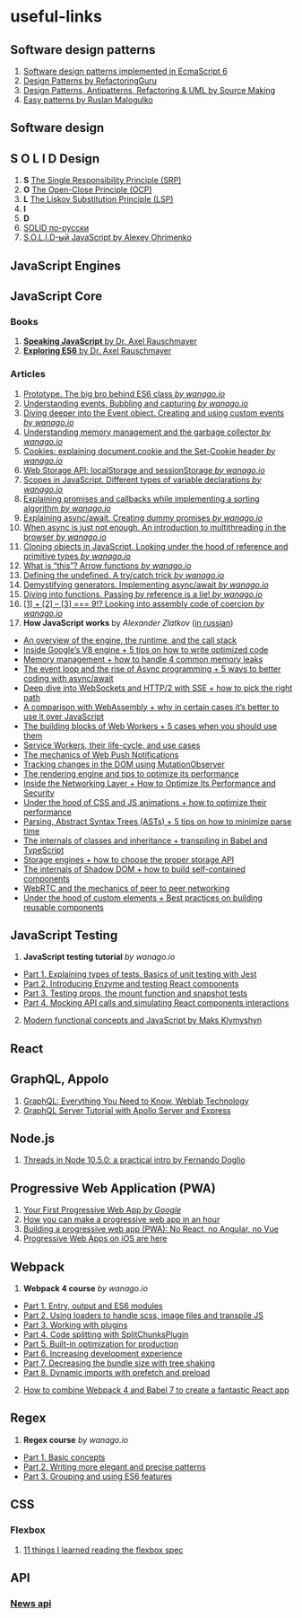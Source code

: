 
# useful-links

## Software design patterns
1. [Software design patterns implemented in EcmaScript 6](http://loredanacirstea.github.io/es6-design-patterns/)
2. [Design Patterns by RefactoringGuru](https://refactoring.guru/design-patterns)
3. [Design Patterns, Antipatterns, Refactoring & UML by Source Making](https://sourcemaking.com/)
4. [Easy patterns by Ruslan Malogulko](https://itnext.io/easy-patterns-simple-factory-b946a086fd7e)

## Software design


## S O L I D  Design
1. **S** [The Single Responsibility Principle (SRP)](https://blog.ndepend.com/solid-design-the-single-responsibility-principle-srp/)
2. **O** [The Open-Close Principle (OCP)](https://blog.ndepend.com/solid-design-the-open-close-principle-ocp/)
3. **L** [The Liskov Substitution Principle (LSP)](https://blog.ndepend.com/solid-design-the-liskov-substitution-principle/)
4. **I** 
5. **D** 
6. [SOLID по-русски](https://ota-solid.now.sh/)
7. [S.O.L.I.D-ый JavaScript by Alexey Ohrimenko](https://www.youtube.com/watch?v=wi3wPzReKZQ)

## JavaScript Engines

## JavaScript Core
### Books
1. [**Speaking JavaScript**  by Dr. Axel Rauschmayer](http://speakingjs.com/es5/index.html)
2. [**Exploring ES6** by Dr. Axel Rauschmayer](http://exploringjs.com/es6.html)
### Articles
1. [Prototype. The big bro behind ES6 class _by wanago.io_](https://wanago.io/2018/03/19/prototype-the-big-bro-behind-es6-class/)
2. [Understanding events. Bubbling and capturing _by wanago.io_](https://wanago.io/2018/07/02/understanding-events-bubbling-and-capturing/)
3. [Diving deeper into the Event object. Creating and using custom events _by wanago.io_](https://wanago.io/2018/07/09/diving-deeper-into-the-event-object-creating-and-using-custom-events/)
4. [Understanding memory management and the garbage collector _by wanago.io_](https://wanago.io/2018/06/25/understanding-memory-management-and-the-garbage-collector/)
5. [Cookies: explaining document.cookie and the Set-Cookie header _by wanago.io_](https://wanago.io/2018/06/18/cookies-explaining-document-cookie-and-the-set-cookie-header/)
6. [Web Storage API: localStorage and sessionStorage _by wanago.io_](https://wanago.io/2018/06/11/web-storage-api-localstorage-and-sessionstorage/)
7. [Scopes in JavaScript. Different types of variable declarations _by wanago.io_](https://wanago.io/2018/03/26/scopes-in-javascript-different-types-of-variable-declarations/)
8. [Explaining promises and callbacks while implementing a sorting algorithm _by wanago.io_](https://wanago.io/2018/04/09/explaining-promises-and-callbacks-while-implementing-a-sorting-algorithm/)
9. [Explaining async/await. Creating dummy promises _by wanago.io_](https://wanago.io/2018/04/16/explaining-async-await-creating-dummy-promises/)
10. [When async is just not enough. An introduction to multithreading in the browser _by wanago.io_](https://wanago.io/when-async-is-not-enough-introduction-to-multithreading-in-the-browser#new_tab)
11. [Cloning objects in JavaScript. Looking under the hood of reference and primitive types _by wanago.io_](https://wanago.io/2018/02/12/cloning-objects-in-javascript-looking-under-the-hood-of-reference-and-primitive-types/)
12. [What is “this”? Arrow functions _by wanago.io_](https://wanago.io/2018/02/26/what-is-this-arrow-functions/)
13. [Defining the undefined. A try/catch trick _by wanago.io_](https://wanago.io/2018/03/12/defining-the-undefined-a-try-catch-trick/)
14. [Demystifying generators. Implementing async/await _by wanago.io_](https://wanago.io/2018/04/23/demystifying-generators-implementing-async-await/)
15. [Diving into functions. Passing by reference is a lie! _by wanago.io_](https://wanago.io/2018/05/28/diving-into-functions-passing-by-reference-is-a-lie/)
16. [[1] + [2] – [3] === 9!? Looking into assembly code of coercion _by wanago.io_](https://wanago.io/2018/04/02/1-2-3-9-looking-into-assembly-code-of-coercion/)
17. **How JavaScript works** by _Alexander Zlatkov_ ([in russian](https://habr.com/ru/company/ruvds/blog/419831/))
  * [An overview of the engine, the runtime, and the call stack](https://blog.sessionstack.com/how-does-javascript-actually-work-part-1-b0bacc073cf)
  * [Inside Google’s V8 engine + 5 tips on how to write optimized code](https://blog.sessionstack.com/how-javascript-works-inside-the-v8-engine-5-tips-on-how-to-write-optimized-code-ac089e62b12e)
  * [Memory management + how to handle 4 common memory leaks](https://blog.sessionstack.com/how-javascript-works-memory-management-how-to-handle-4-common-memory-leaks-3f28b94cfbec)
  * [The event loop and the rise of Async programming + 5 ways to better coding with async/await](https://blog.sessionstack.com/how-javascript-works-event-loop-and-the-rise-of-async-programming-5-ways-to-better-coding-with-2f077c4438b5)
  * [Deep dive into WebSockets and HTTP/2 with SSE + how to pick the right path](https://blog.sessionstack.com/how-javascript-works-deep-dive-into-websockets-and-http-2-with-sse-how-to-pick-the-right-path-584e6b8e3bf7)
  * [A comparison with WebAssembly + why in certain cases it’s better to use it over JavaScript](https://blog.sessionstack.com/how-javascript-works-a-comparison-with-webassembly-why-in-certain-cases-its-better-to-use-it-d80945172d79)
  * [The building blocks of Web Workers + 5 cases when you should use them](https://blog.sessionstack.com/how-javascript-works-the-building-blocks-of-web-workers-5-cases-when-you-should-use-them-a547c0757f6a)
  * [Service Workers, their life-cycle, and use cases](https://blog.sessionstack.com/how-javascript-works-service-workers-their-life-cycle-and-use-cases-52b19ad98b58)
  * [The mechanics of Web Push Notifications](https://blog.sessionstack.com/how-javascript-works-the-mechanics-of-web-push-notifications-290176c5c55d)
  * [Tracking changes in the DOM using MutationObserver](https://blog.sessionstack.com/how-javascript-works-tracking-changes-in-the-dom-using-mutationobserver-86adc7446401)
  * [The rendering engine and tips to optimize its performance](https://blog.sessionstack.com/how-javascript-works-the-rendering-engine-and-tips-to-optimize-its-performance-7b95553baeda)
  * [Inside the Networking Layer + How to Optimize Its Performance and Security](https://blog.sessionstack.com/how-javascript-works-inside-the-networking-layer-how-to-optimize-its-performance-and-security-f71b7414d34c)
  * [Under the hood of CSS and JS animations + how to optimize their performance](https://blog.sessionstack.com/how-javascript-works-under-the-hood-of-css-and-js-animations-how-to-optimize-their-performance-db0e79586216)
  * [Parsing, Abstract Syntax Trees (ASTs) + 5 tips on how to minimize parse time](https://blog.sessionstack.com/how-javascript-works-parsing-abstract-syntax-trees-asts-5-tips-on-how-to-minimize-parse-time-abfcf7e8a0c8)
  * [The internals of classes and inheritance + transpiling in Babel and TypeScript](https://blog.sessionstack.com/how-javascript-works-the-internals-of-classes-and-inheritance-transpiling-in-babel-and-113612cdc220)
  * [Storage engines + how to choose the proper storage API](https://blog.sessionstack.com/how-javascript-works-storage-engines-how-to-choose-the-proper-storage-api-da50879ef576)
  * [The internals of Shadow DOM + how to build self-contained components](https://blog.sessionstack.com/how-javascript-works-the-internals-of-shadow-dom-how-to-build-self-contained-components-244331c4de6e)
  * [WebRTC and the mechanics of peer to peer networking](https://blog.sessionstack.com/how-javascript-works-webrtc-and-the-mechanics-of-peer-to-peer-connectivity-87cc56c1d0ab)
  * [Under the hood of custom elements + Best practices on building reusable components](https://blog.sessionstack.com/how-javascript-works-under-the-hood-of-custom-elements-best-practices-on-building-reusable-e118e888de0c)

## JavaScript Testing
1. **JavaScript testing tutorial** _by wanago.io_
  * [Part 1. Explaining types of tests. Basics of unit testing with Jest](https://wanago.io/2018/08/27/testing-javascript-tutorial-types-of-tests-of-unit-testing-with-jest/)
  * [Part 2. Introducing Enzyme and testing React components](https://wanago.io/2018/09/03/javascript-testing-tutorial-part-two-introducing-enzyme-and-testing-react-components/)
  * [Part 3. Testing props, the mount function and snapshot tests](https://wanago.io/2018/09/10/javascript-testing-tutorial-part-three-testing-props-the-mount-function-and-snapshot-tests/)
  * [Part 4. Mocking API calls and simulating React components interactions](https://wanago.io/2018/09/17/javascript-testing-tutorial-part-four-mocking-api-calls-and-simulating-react-components-interactions/)
2. [Modern functional concepts and JavaScript by Maks Klymyshyn](https://www.youtube.com/watch?v=aCp2j9mT_00)

## React

## GraphQL, Appolo
1. [GraphQL: Everything You Need to Know, Weblab Technology](https://medium.com/@weblab_tech/graphql-everything-you-need-to-know-58756ff253d8)
2. [GraphQL Server Tutorial with Apollo Server and Express](https://www.robinwieruch.de/graphql-apollo-server-tutorial/)

## Node.js
1. [Threads in Node 10.5.0: a practical intro by Fernando Doglio](https://medium.com/dailyjs/threads-in-node-10-5-0-a-practical-intro-3b85a0a3c953)

## Progressive Web Application (PWA)
1. [Your First Progressive Web App by *Google*](https://codelabs.developers.google.com/codelabs/your-first-pwapp/#0)
2. [How you can make a progressive web app in an hour](https://medium.freecodecamp.org/how-you-can-make-a-progressive-web-app-in-an-hour-7e36d560610e)
3. [Building a progressive web app (PWA): No React, no Angular, no Vue](https://blog.logrocket.com/building-a-progressive-web-app-pwa-no-react-no-angular-no-vue-aefdded3b5e)
4. [Progressive Web Apps on iOS are here](https://medium.com/@firt/progressive-web-apps-on-ios-are-here-d00430dee3a7)

## Webpack
1. **Webpack 4 course**  _by wanago.io_
  * [Part 1. Entry, output and ES6 modules](https://wanago.io/2018/07/16/webpack-4-course-part-one-entry-output-and-es6-modules/)
  * [Part 2. Using loaders to handle scss, image files and transpile JS](https://wanago.io/2018/07/16/webpack-4-course-part-two-webpack-4-course-part-two-loaders/)
  * [Part 3. Working with plugins](https://wanago.io/2018/07/23/webpack-4-course-part-three-working-with-plugins/)
  * [Part 4. Code splitting with SplitChunksPlugin](https://wanago.io/2018/06/04/code-splitting-with-splitchunksplugin-in-webpack-4/)
  * [Part 5. Built-in optimization for production](https://wanago.io/2018/07/30/webpack-4-course-part-five-built-in-optimization-for-production/)
  * [Part 6. Increasing development experience](https://wanago.io/2018/08/06/webpack-4-course-part-six-increasing-development-experience/)
  * [Part 7. Decreasing the bundle size with tree shaking](https://wanago.io/2018/08/13/webpack-4-course-part-seven-decreasing-the-bundle-size-with-tree-shaking/)
  * [Part 8. Dynamic imports with prefetch and preload](https://wanago.io/2018/08/20/webpack-4-course-part-eight-dynamic-imports-with-prefetch-and-preload/)
2. [How to combine Webpack 4 and Babel 7 to create a fantastic React app](https://medium.freecodecamp.org/how-to-combine-webpack-4-and-babel-7-to-create-a-fantastic-react-app-845797e036ff)

## Regex
1. **Regex course** _by wanago.io_
  * [Part 1. Basic concepts](https://wanago.io/2018/04/30/regex-course-part-one-basic-concepts/)
  * [Part 2. Writing more elegant and precise patterns](https://wanago.io/2018/05/07/regex-course-part-two-writing-more-elegant-and-precise-patterns/)
  * [Part 3. Grouping and using ES6 features](https://wanago.io/2018/05/14/regex-course-part-three-grouping-and-using-es6-features/)

## CSS
### Flexbox
1. [11 things I learned reading the flexbox spec](https://hackernoon.com/11-things-i-learned-reading-the-flexbox-spec-5f0c799c776b)

## API
### [News api](https://newsapi.org/)
